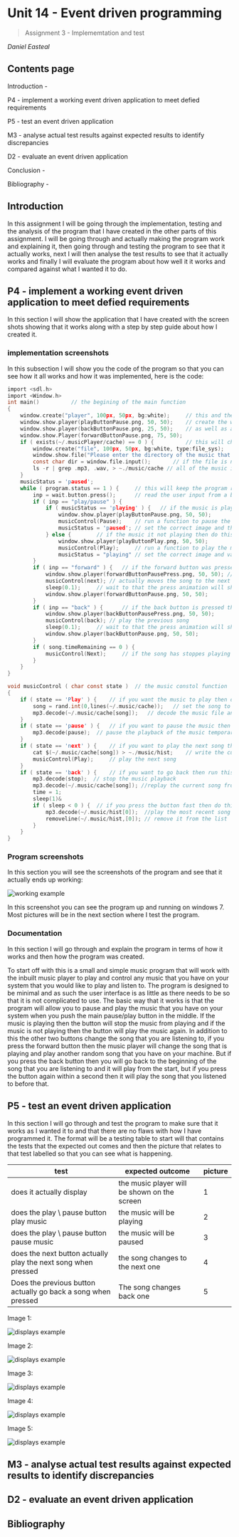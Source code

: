 # **Unit 14 - Event driven programming**

> Assignment 3 - Implememtation and test

_Daniel Easteal_

<div style="page-break-after: always;"></div>

## Contents page 

Introduction - 

P4 - implement a working event driven application to meet defied requirements

P5 - test an event driven application 

M3 - analyse actual test results against expected results to identify discrepancies 

D2 - evaluate an event driven application

Conclusion - 

Bibliography - 

<div style="page-break-after: always;"></div>

## Introduction

In this assignment I will be going through the implementation, testing and the analysis of the program that I have created in the other parts of this assignment. I will be going through and actually making the program work and explaining it, then going through and testing the program to see that it actually works, next I will then analyse the test results to see that it actually works and finally I will evaluate the program about how well it it works and compared against what I wanted it to do. 

## P4 - implement a working event driven application to meet defied requirements

In this section I will show the application that I have created with the screen shots showing that it works along with a step by step guide about how I created it. 

### implementation screenshots

In this subsection I will show you the code of the program so that you can see how it all works and how it was implemented, here is the code:


```c
import <sdl.h>
import <Window.h>
int main() 			// the begining of the main function 
{
	window.create("player", 100px, 50px, bg:white);   	// this and the next few lines name and 
	window.show.player(playButtonPause.png, 50, 50); 	// create the windows to be used
	window.show.player(backButtonPause.png, 25, 50); 	// as well as add in the buttons
	window.show.Player(forwardButtonPause.png, 75, 50);
	if ( exists(~/.musicPlayer/cache) == 0 ) {  		// this will check if the cache file exists
		window.create("file", 100px, 50px, bg:white, type:file_sys);
		window.show.file("Please enter the directory of the music that you want to play");
		const char dir = window.file.input(); 		// if the file is not there then it will add
		ls -r | grep .mp3, .wav, > ~./music/cache // all of the music in the system in to the file
	}
	musicStatus = 'paused';
	while ( program.status == 1 ) {  	// this will keep the program running while it needs to
		inp = wait.button.press(); 		// read the user input from a button
		if ( inp == "play/pause" ) {
			if ( musicStatus == 'playing' ) {  	// if the music is playing then pause it
				window.show.player(playButtonPause.png, 50, 50);
				musicControl(Pause); 	// run a function to pause the music
				musicStatus = 'paused'; // set the correct image and the correct variables
			} else { 		// if the music it not playing then do this
				window.show.player(playButtonPlay.png, 50, 50);
				musicControl(Play); 	// run a function to play the music
				musicStatus = "playing" // set the correct image and variable
		}
		if ( inp == "forward" ) { 	// if the forward button was pressed then do this
			window.show.player(forwardButtonPausePress.png, 50, 50); //set the image 
			musicControl(next); // actually moves the song to the next one
			sleep(0.1); 	// wait to that the press animation will show
			window.show.player(forwardButtonPause.png, 50, 50);
		}
		if ( inp == "back" ) {  	// if the back button is pressed then to this
			window.show.player(backButtonPausePress.png, 50, 50);
			musicControl(back); // play the previous song
			sleep(0.1); 	// wait to that the press animation will show
			window.show.player(backButtonPause.png, 50, 50);
		}
		if ( song.timeRemaining == 0 ) {
			musicControl(Next); 	// if the song has stoppes playing then move to the next one
		}
	}
}

void musicControl ( char const state ) 	// the music constol function 
{
	if ( state == 'Play' ) { 	// if you want the music to play then do this
		song = rand.int(0,lines(~/.music/cache)); 	// set the song to a random file
		mp3.decode(~/.music/cache[song]); 	// decode the music file and play it 
	}
	if ( state == 'pause' ) { 	// if you want to pause the music then do this
		mp3.decode(pause); 	// pause the playback of the music temporarly
	}
	if ( state == 'next' ) { 	// if you want to play the next song then do this
		cat $(~/.music/cache[song]) > ~./music/hist; 	// write the current song to the hist file
		musicControl(Play);  	// play the next song
	}
	if ( state == 'back' ) { 	// if you want to go back then run this
		mp3.decode(stop);  // stop the music playback
		mp3.decode(~/.music/cache[song]); //replay the current song from the begining
		time = 1;
		sleep(1)&
		if ( sleep < 0 ) { 	// if you press the button fast then do this 
			mp3.decode(~/.music/hist[0]);  //play the most recent song
			removeline(~/.music/hist,[0]); // remove it from the list
		}
	}
}
```

### Program screenshots

In this section you will see the screenshots of the program and see that it actually ends up working:

![working example](workingExample1.png)

In this screenshot you can see the program up and running on windows 7. Most pictures will be in the next section where I test the program.

### Documentation

In this section I will go through and explain the program in terms of how it works and then how the program was created. 

To start off with this is a small and simple music program that will work with the inbuilt music player to play and control any music that you have on your system that you would like to play and listen to. The program is designed to be minimal and as such the user interface is as little as there needs to be so that it is not complicated to use. The basic way that it works is that the program will allow you to pause and play the music that you have on your system when you push the main pause/play button in the middle. If the music is playing then the button will stop the music from playing and if the music is not playing then the button will play the music again. In addition to this the other two buttons change the song that you are listening to, if you press the forward button then the music player will change the song that is playing and play another random song that you have on your machine. But if you press the back button then you will go back to the beginning of the song that you are listening to and it will play from the start, but if you press the button again within a second then it will play the song that you listened to before that.

## P5 - test an event driven application

In this section I will go through and test the program to make sure that it works as I wanted it to and that there are no flaws with how I have programmed it. The format will be a testing table to start will that contains the tests that the expected out comes and then the picture that relates to that test labelled so that you can see what is happening. 

test | expected outcome | picture
-----|------------------|--------
does it actually display | the music player will be shown on the screen | 1
does the play \ pause button play music | the music will be playing | 2
does the play \ pause button pause music | the music will be paused | 3
does the next button actually play the next song when pressed | the song changes to the next one | 4
Does the previous button actually go back a song when pressed | The song changes back one | 5

Image 1:

![displays example](workingExample2.png)

Image 2:

![displays example](workingExample1.png)

Image 3:

![displays example](workingExample2.png)

Image 4:

![displays example](workingExample3.png)

Image 5:

![displays example](workingExample2.png)


## M3 - analyse actual test results against expected results to identify discrepancies 

## D2 - evaluate an event driven application
<div style="page-break-after: always;"></div>

## Bibliography

